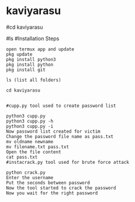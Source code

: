 # kaviyarasu


#cd kaviyarasu

#ls
#Installation Steps

    open termux app and update
    pkg update
    pkg install python3
    pkg install python
    pkg install git

    ls (list all folders)
    
    cd kaviyarasu
    
    
    #cupp.py tool used to create password list

    python3 cupp.py 
    python3 cupp.py -h
    python3 cupp.py -i
    Now password list created for victim
    Change the password file name as pass.txt
    mv oldname newname
    mv filename.txt pass.txt
    Open the file content
    cat pass.txt
    #instacrack.py tool used for brute force attack

    python crack.py
    Enter the username
    Put the seconds between password
    Now the tool started to crack the password
    Now you wait for the right password



#
#
#
#
